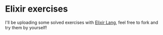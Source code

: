 # Elixir exercises

I'll be uploading some solved exercises with [Elixir Lang](http://elixir-lang.org/), feel free to fork and try them by yourself!
